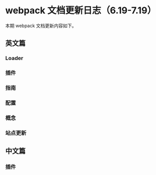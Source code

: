 # webpack 文档更新日志（6.19-7.19）

本期 webpack 文档更新内容如下。

## 英文篇

### Loader

### 插件

### 指南

### 配置

### 概念

### 站点更新

## 中文篇

### 插件
